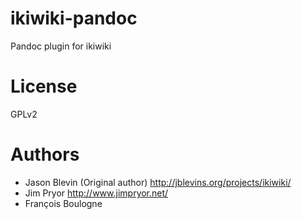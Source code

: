 ikiwiki-pandoc
==============

Pandoc plugin for ikiwiki


License
=======

GPLv2

Authors
=======
* Jason Blevin (Original author) http://jblevins.org/projects/ikiwiki/
* Jim Pryor http://www.jimpryor.net/
* François Boulogne


